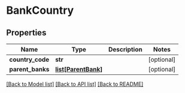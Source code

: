 # BankCountry

## Properties
Name | Type | Description | Notes
------------ | ------------- | ------------- | -------------
**country_code** | **str** |  | [optional] 
**parent_banks** | [**list[ParentBank]**](ParentBank.md) |  | [optional] 

[[Back to Model list]](../README.md#documentation-for-models) [[Back to API list]](../README.md#documentation-for-api-endpoints) [[Back to README]](../README.md)


